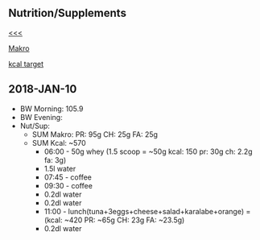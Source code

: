 
Nutrition/Supplements
------

[<<<](https://github.com/ttltrk/ELSE/blob/master/PWR/PWR.MD)

[Makro](https://github.com/ttltrk/ELSE/blob/master/PWR/MAKRO.MD)

[kcal target](http://orvosilexikon.hu/kalkulatorok/napi-kaloriaszukseglet-kalkulator)

2018-JAN-10
------
* BW Morning: 105.9
* BW Evening:
* Nut/Sup:
  * SUM Makro: PR: 95g CH: 25g FA: 25g 
  * SUM Kcal: ~570 
    * 06:00 - 50g whey (1.5 scoop = ~50g kcal: 150 pr: 30g ch: 2.2g fa: 3g)
    * 1.5l water
    * 07:45 - coffee
    * 09:30 - coffee
    * 0.2dl water
    * 0.2dl water
    * 11:00 - lunch(tuna+3eggs+cheese+salad+karalabe+orange) = (kcal: ~420 PR: ~65g CH: 23g FA: ~23.5g)
    * 0.2dl water

